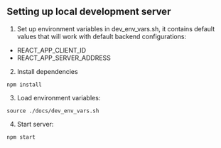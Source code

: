 ## Setting up local development server

1. Set up environment variables in dev_env_vars.sh, it contains default values that will work with default backend configurations:

- REACT_APP_CLIENT_ID
- REACT_APP_SERVER_ADDRESS

2. Install dependencies

```
npm install
```

3. Load environment variables:

```
source ./docs/dev_env_vars.sh
```

4. Start server:

```
npm start
```
